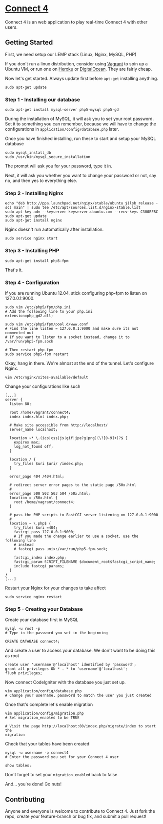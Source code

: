 # [Connect 4](http://github.com/hinshun/connect4)

Connect 4 is an web application to play real-time Connect 4 with other
users.

## Getting Started

First, we need setup our LEMP stack (Linux, Nginx, MySQL, PHP)

If you don't run a linux distribution, consider using
[Vagrant](https://www.vagrantup.com) to spin up a Ubuntu VM, or run one on
[Heroku](https://www.heroku.com) or
[DigitalOcean](https://www.digitalocean.com). They are fairly cheap.

Now let's get started. Always update first before `apt-get` installing anything.

    sudo apt-get update

### Step 1 - Installing our database

    sudo apt-get install mysql-server php5-mysql php5-gd

During the installation of MySQL, it will ask you to set your root password. Set
it to something you can remember, because we will have to change the
configurations in `application/config/database.php` later.

Once you have finished installing, run these to start and setup your MySQL
database

    sudo mysql_install_db
    sudo /usr/bin/mysql_secure_installation

The prompt will ask you for your password, type it in.

Next, it will ask you whether you want to change your password or not, say no,
and then yes to everything else.

### Step 2 - Installing Nginx

    echo "deb http://ppa.launchpad.net/nginx/stable/ubuntu $(lsb_release -sc) main" | sudo tee /etc/apt/sources.list.d/nginx-stable.list
    sudo apt-key adv --keyserver keyserver.ubuntu.com --recv-keys C300EE8C
    sudo apt-get update
    sudo apt-get install nginx

Nginx doesn't run automatically after installation.

    sudo service nginx start

### Step 3 - Installing PHP

    sudo apt-get install php5-fpm

That's it.

### Step 4 - Configuration

If you are running Ubuntu 12.04, stick configuring php-fpm to listen on
127.0.0.1:9000.

    sudo vim /etc/php5/fpm/php.ini
    # Add the following line to your php.ini
    extension=php_gd2.dll;

    sudo vim /etc/php5/fpm/pool.d/www.conf
    # Find the line listen = 127.0.0.1:9000 and make sure its not commented out
    # If you want to listen to a socket instead, change it to /var/run/php5-fpm.sock

    # Then restart php-fpm
    sudo service php5-fpm restart

Okay, hang in there. We're almost at the end of the tunnel. Let's configure
Nginx.

    vim /etc/nginx/sites-available/default

Change your configurations like such

    [...]
    server {
      listen 80;

      root /home/vagrant/connect4;
      index index.html index.php;

      # Make site accessible from http://localhost/
      server_name localhost;

      location ~* \.(ico|css|js|gif|jpe?g|png)(\?[0-9]+)?$ {
        expires max;
        log_not_found off;
      }

      location / {
        try_files $uri $uri/ /index.php;
      }

      error_page 404 /404.html;

      # redirect server error pages to the static page /50x.html
      #
      error_page 500 502 503 504 /50x.html;
      location = /50x.html {
        root /home/vagrant/connect4;
      }

      # pass the PHP scripts to FastCGI server listening on 127.0.0.1:9000
      #
      location ~ \.php$ {
        try_files $uri =404;
        fastcgi_pass 127.0.0.1:9000;
        # If you made the change earlier to use a socket, use the following line
        # instead
        # fastcgi_pass unix:/var/run/php5-fpm.sock;

        fastcgi_index index.php;
        fastcgi_param SCRIPT_FILENAME $document_root$fastcgi_script_name;
        include fastcgi_params;
      }
    }
    [...]

Restart your Nginx for your changes to take affect

    sudo service nginx restart

### Step 5 - Creating your Database

Create your database first in MySQL

    mysql -u root -p
    # Type in the password you set in the beginning

    CREATE DATABASE connect4;

And create a user to access your database. We don't want to be doing this as
root

    create user 'username'@'localhost' identified by 'password';
    grant all privileges ON * . * to 'username'@'localhost';
    flush privileges;

Now connect CodeIgniter with the database you just set up.

    vim application/config/database.php
    # Change your username, password to match the user you just created

Once that's complete let's enable migration

    vim application/config/migration.php
    # Set migration_enabled to be TRUE

    # Visit the page http://localhost:80/index.php/migrate/index to start the
    migration

Check that your tables have been created

    mysql -u username -p connect4
    # Enter the password you set for your Connect 4 user

    show tables;

Don't forget to set your `migration_enabled` back to false.

And... you're done! Go nuts!

## Contributing

Anyone and everyone is welcome to contribute to Connect 4. Just fork the repo,
create your feature-branch or bug fix, and submit a pull request!

